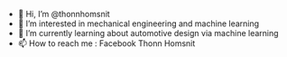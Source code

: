 - 👋 Hi, I’m @thonnhomsnit
- 👀 I’m interested in mechanical engineering and machine learning
- 🌱 I’m currently learning about automotive design via machine learning
- 📫 How to reach me : Facebook Thonn Homsnit

<!---
thonnhomsnit/thonnhomsnit is a ✨ special ✨ repository because its `README.md` (this file) appears on your GitHub profile.
You can click the Preview link to take a look at your changes.
--->
